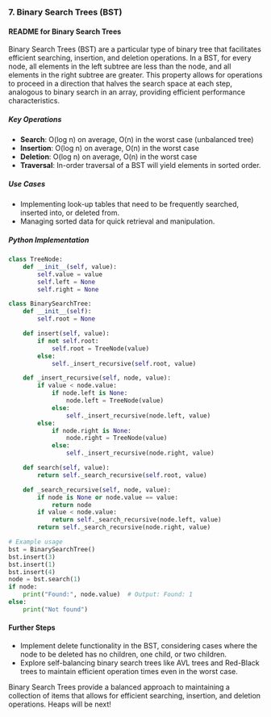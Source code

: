 ### 7. Binary Search Trees (BST)

#### README for Binary Search Trees

Binary Search Trees (BST) are a particular type of binary tree that facilitates efficient searching, insertion, and deletion operations. In a BST, for every node, all elements in the left subtree are less than the node, and all elements in the right subtree are greater. This property allows for operations to proceed in a direction that halves the search space at each step, analogous to binary search in an array, providing efficient performance characteristics.

##### Key Operations
- **Search**: O(log n) on average, O(n) in the worst case (unbalanced tree)
- **Insertion**: O(log n) on average, O(n) in the worst case
- **Deletion**: O(log n) on average, O(n) in the worst case
- **Traversal**: In-order traversal of a BST will yield elements in sorted order.

##### Use Cases
- Implementing look-up tables that need to be frequently searched, inserted into, or deleted from.
- Managing sorted data for quick retrieval and manipulation.

##### Python Implementation
```python
class TreeNode:
    def __init__(self, value):
        self.value = value
        self.left = None
        self.right = None

class BinarySearchTree:
    def __init__(self):
        self.root = None

    def insert(self, value):
        if not self.root:
            self.root = TreeNode(value)
        else:
            self._insert_recursive(self.root, value)

    def _insert_recursive(self, node, value):
        if value < node.value:
            if node.left is None:
                node.left = TreeNode(value)
            else:
                self._insert_recursive(node.left, value)
        else:
            if node.right is None:
                node.right = TreeNode(value)
            else:
                self._insert_recursive(node.right, value)

    def search(self, value):
        return self._search_recursive(self.root, value)

    def _search_recursive(self, node, value):
        if node is None or node.value == value:
            return node
        if value < node.value:
            return self._search_recursive(node.left, value)
        return self._search_recursive(node.right, value)

# Example usage
bst = BinarySearchTree()
bst.insert(3)
bst.insert(1)
bst.insert(4)
node = bst.search(1)
if node:
    print("Found:", node.value)  # Output: Found: 1
else:
    print("Not found")
```

#### Further Steps
- Implement delete functionality in the BST, considering cases where the node to be deleted has no children, one child, or two children.
- Explore self-balancing binary search trees like AVL trees and Red-Black trees to maintain efficient operation times even in the worst case.

Binary Search Trees provide a balanced approach to maintaining a collection of items that allows for efficient searching, insertion, and deletion operations. Heaps will be next!